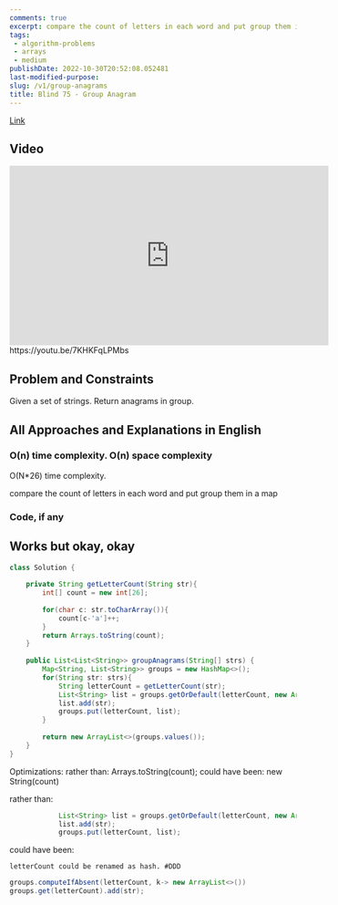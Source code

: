 ```yaml
---
comments: true
excerpt: compare the count of letters in each word and put group them in a map
tags: 
 - algorithm-problems
 - arrays
 - medium
publishDate: 2022-10-30T20:52:08.052481
last-modified-purpose:
slug: /v1/group-anagrams
title: Blind 75 - Group Anagram
---
```


[Link](https://leetcode.com/problems/group-anagrams/)

## Video

<iframe width="560" height="315" src="https://www.youtube.com/embed/7KHKFqLPMbs" title="YouTube video player" frameborder="0" allow="accelerometer; autoplay; clipboard-write; encrypted-media; gyroscope; picture-in-picture" allowfullscreen></iframe>https://youtu.be/7KHKFqLPMbs

## Problem and Constraints

Given a set of strings. Return anagrams in group.

## All Approaches and Explanations in English

### O(n) time complexity. O(n) space complexity

O(N*26) time complexity.

compare the count of letters in each word and put group them in a map

### Code, if any

## Works but okay, okay
```java
class Solution {
    
    private String getLetterCount(String str){
        int[] count = new int[26];
        
        for(char c: str.toCharArray()){
            count[c-'a']++;
        }
        return Arrays.toString(count);
    }
    
    public List<List<String>> groupAnagrams(String[] strs) {
        Map<String, List<String>> groups = new HashMap<>();
        for(String str: strs){
            String letterCount = getLetterCount(str);
            List<String> list = groups.getOrDefault(letterCount, new ArrayList<>());
            list.add(str);
            groups.put(letterCount, list);
        }
        
        return new ArrayList<>(groups.values());   
    }
}
```

Optimizations:
rather than: Arrays.toString(count); 
could have been: new String(count)

rather than:
```java
            List<String> list = groups.getOrDefault(letterCount, new ArrayList<>());
            list.add(str);
            groups.put(letterCount, list);
```
could have been:

```
letterCount could be renamed as hash. #DDD
```

```java
groups.computeIfAbsent(letterCount, k-> new ArrayList<>())
groups.get(letterCount).add(str);
```